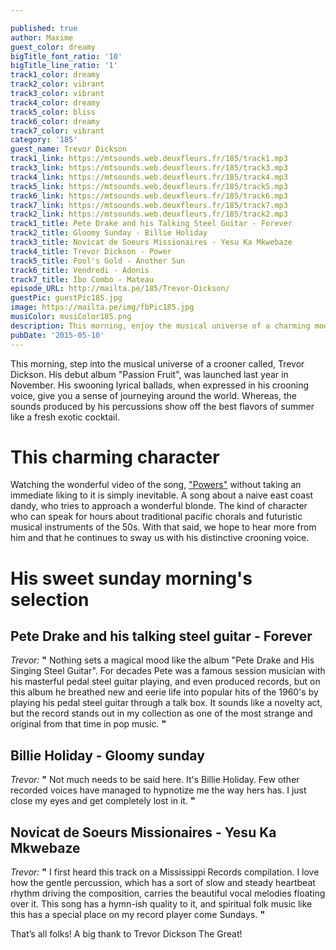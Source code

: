 ```yaml
---

published: true
author: Maxime
guest_color: dreamy
bigTitle_font_ratio: '10'
bigTitle_line_ratio: '1'
track1_color: dreamy
track2_color: vibrant
track3_color: vibrant
track4_color: dreamy
track5_color: bliss
track6_color: dreamy
track7_color: vibrant
category: '185'
guest_name: Trevor Dickson
track1_link: https://mtsounds.web.deuxfleurs.fr/185/track1.mp3
track3_link: https://mtsounds.web.deuxfleurs.fr/185/track3.mp3
track4_link: https://mtsounds.web.deuxfleurs.fr/185/track4.mp3
track5_link: https://mtsounds.web.deuxfleurs.fr/185/track5.mp3
track6_link: https://mtsounds.web.deuxfleurs.fr/185/track6.mp3
track7_link: https://mtsounds.web.deuxfleurs.fr/185/track7.mp3
track2_link: https://mtsounds.web.deuxfleurs.fr/185/track2.mp3
track1_title: Pete Drake and his Talking Steel Guitar - Forever
track2_title: Gloomy Sunday - Billie Holiday
track3_title: Novicat de Soeurs Missionaires - Yesu Ka Mkwebaze
track4_title: Trevor Dickson - Power
track5_title: Fool's Gold - Another Sun
track6_title: Vendredi - Adonis
track7_title: Ibo Combo - Mateau
episode_URL: http://mailta.pe/185/Trevor-Dickson/
guestPic: guestPic185.jpg
image: https://mailta.pe/img/fbPic185.jpg
musiColor: musiColor185.png
description: This morning, enjoy the musical universe of a charming modern crooner. All this exotics percussions mixed with his crooner voice, sound to me as a fresh summer cocktail.
pubDate: '2015-05-10'
---
```


This morning, step into the musical universe of a crooner called, Trevor Dickson. His debut album "Passion Fruit", was launched last year in November. His swooning lyrical ballads, when expressed in his crooning voice, give you a sense of journeying around the world. Whereas, the sounds produced by his percussions show off the best flavors of summer like a fresh exotic cocktail.
 
# This charming character

Watching the wonderful video of the song, ["Powers"](https://vimeo.com/112319346) without taking an immediate liking to it is simply inevitable. A song about a naive east coast dandy, who tries to approach a wonderful blonde. The kind of character who can speak for hours about traditional pacific chorals and futuristic musical instruments of the 50s. With that said, we hope to hear more from him and that he continues to sway us with his distinctive crooning voice. 
 
# His sweet sunday morning's selection

## Pete Drake and his talking steel guitar - Forever
_Trevor:_ **"** Nothing sets a magical mood like the album "Pete Drake and His Singing Steel Guitar". For decades Pete was a famous session musician with his masterful pedal steel guitar playing, and even produced records, but on this album he breathed new and eerie life into popular hits of the 1960's by playing his pedal steel guitar through a talk box. It sounds like a novelty act, but the record stands out in my collection as one of the most strange and original from that time in pop music. **"** 
 
## Billie Holiday - Gloomy sunday
_Trevor:_ **"** Not much needs to be said here. It's Billie Holiday. Few other recorded voices have managed to hypnotize me the way hers has. I just close my eyes and get completely lost in it. **"** 
 
## Novicat de Soeurs Missionaires - Yesu Ka Mkwebaze
_Trevor:_ **"** I first heard this track on a Mississippi Records compilation. I love how the gentle percussion, which has a sort of slow and steady heartbeat rhythm driving the composition, carries the beautiful vocal melodies floating over it. This song has a hymn-ish quality to it, and spiritual folk music like this has a special place on my record player come Sundays. **"** 
 

That’s all folks! A big thank to Trevor Dickson The Great! 
